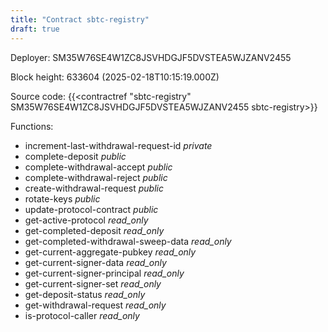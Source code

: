 ```yaml
---
title: "Contract sbtc-registry"
draft: true
---
```

Deployer: SM35W76SE4W1ZC8JSVHDGJF5DVSTEA5WJZANV2455


 



Block height: 633604 (2025-02-18T10:15:19.000Z)

Source code: {{<contractref "sbtc-registry" SM35W76SE4W1ZC8JSVHDGJF5DVSTEA5WJZANV2455 sbtc-registry>}}

Functions:

* increment-last-withdrawal-request-id _private_
* complete-deposit _public_
* complete-withdrawal-accept _public_
* complete-withdrawal-reject _public_
* create-withdrawal-request _public_
* rotate-keys _public_
* update-protocol-contract _public_
* get-active-protocol _read_only_
* get-completed-deposit _read_only_
* get-completed-withdrawal-sweep-data _read_only_
* get-current-aggregate-pubkey _read_only_
* get-current-signer-data _read_only_
* get-current-signer-principal _read_only_
* get-current-signer-set _read_only_
* get-deposit-status _read_only_
* get-withdrawal-request _read_only_
* is-protocol-caller _read_only_
